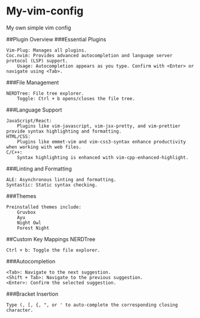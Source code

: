 # My-vim-config
My own simple vim config

##Plugin Overview
###Essential Plugins

    Vim-Plug: Manages all plugins.
    Coc.nvim: Provides advanced autocompletion and language server protocol (LSP) support.
        Usage: Autocompletion appears as you type. Confirm with <Enter> or navigate using <Tab>.

###File Management

    NERDTree: File tree explorer.
        Toggle: Ctrl + b opens/closes the file tree.

###Language Support

    JavaScript/React:
        Plugins like vim-javascript, vim-jsx-pretty, and vim-prettier provide syntax highlighting and formatting.
    HTML/CSS:
        Plugins like emmet-vim and vim-css3-syntax enhance productivity when working with web files.
    C/C++:
        Syntax highlighting is enhanced with vim-cpp-enhanced-highlight.

###Linting and Formatting

    ALE: Asynchronous linting and formatting.
    Syntastic: Static syntax checking.

###Themes

    Preinstalled themes include:
        Gruvbox
        Ayu
        Night Owl
        Forest Night

##Custom Key Mappings
NERDTree

    Ctrl + b: Toggle the file explorer.

###Autocompletion

    <Tab>: Navigate to the next suggestion.
    <Shift + Tab>: Navigate to the previous suggestion.
    <Enter>: Confirm the selected suggestion.

###Bracket Insertion

    Type (, [, {, ", or ' to auto-complete the corresponding closing character.
